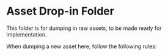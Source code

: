 # Asset Drop-in Folder

This folder is for dumping in raw assets, to be made ready for implementation.

When dumping a new asset here, follow the following rules: